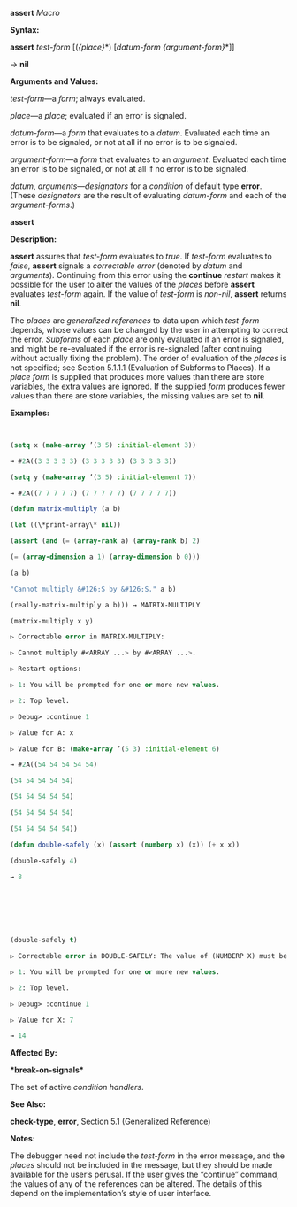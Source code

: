 **assert** *Macro* 



**Syntax:** 



**assert** *test-form* [(*\{place\}*\*) [*datum-form \{argument-form\}*\*]] 



→ **nil** 



**Arguments and Values:** 



*test-form*—a *form*; always evaluated. 



*place*—a *place*; evaluated if an error is signaled. 



*datum-form*—a *form* that evaluates to a *datum*. Evaluated each time an error is to be signaled, or not at all if no error is to be signaled. 



*argument-form*—a *form* that evaluates to an *argument*. Evaluated each time an error is to be signaled, or not at all if no error is to be signaled. 



*datum*, *arguments*—*designators* for a *condition* of default type **error**. (These *designators* are the result of evaluating *datum-form* and each of the *argument-forms*.) 







 



 



**assert** 



**Description:** 



**assert** assures that *test-form* evaluates to *true*. If *test-form* evaluates to *false*, **assert** signals a *correctable error* (denoted by *datum* and *arguments*). Continuing from this error using the **continue** *restart* makes it possible for the user to alter the values of the *places* before **assert** evaluates *test-form* again. If the value of *test-form* is *non-nil*, **assert** returns **nil**. 



The *places* are *generalized references* to data upon which *test-form* depends, whose values can be changed by the user in attempting to correct the error. *Subforms* of each *place* are only evaluated if an error is signaled, and might be re-evaluated if the error is re-signaled (after continuing without actually fixing the problem). The order of evaluation of the *places* is not specified; see Section 5.1.1.1 (Evaluation of Subforms to Places). If a *place form* is supplied that produces more values than there are store variables, the extra values are ignored. If the supplied *form* produces fewer values than there are store variables, the missing values are set to **nil**. 



**Examples:**
```lisp
 

(setq x (make-array ’(3 5) :initial-element 3)) 

→ #2A((3 3 3 3 3) (3 3 3 3 3) (3 3 3 3 3)) 

(setq y (make-array ’(3 5) :initial-element 7)) 

→ #2A((7 7 7 7 7) (7 7 7 7 7) (7 7 7 7 7)) 

(defun matrix-multiply (a b) 

(let ((\*print-array\* nil)) 

(assert (and (= (array-rank a) (array-rank b) 2) 

(= (array-dimension a 1) (array-dimension b 0))) 

(a b) 

"Cannot multiply &#126;S by &#126;S." a b) 

(really-matrix-multiply a b))) → MATRIX-MULTIPLY 

(matrix-multiply x y) 

▷ Correctable error in MATRIX-MULTIPLY: 

▷ Cannot multiply #<ARRAY ...> by #<ARRAY ...>. 

▷ Restart options: 

▷ 1: You will be prompted for one or more new values. 

▷ 2: Top level. 

▷ Debug> :continue 1 

▷ Value for A: x 

▷ Value for B: (make-array ’(5 3) :initial-element 6) 

→ #2A((54 54 54 54 54) 

(54 54 54 54 54) 

(54 54 54 54 54) 

(54 54 54 54 54) 

(54 54 54 54 54)) 

(defun double-safely (x) (assert (numberp x) (x)) (+ x x)) 

(double-safely 4) 

→ 8 



 

 

(double-safely t) 

▷ Correctable error in DOUBLE-SAFELY: The value of (NUMBERP X) must be non-NIL. ▷ Restart options: 

▷ 1: You will be prompted for one or more new values. 

▷ 2: Top level. 

▷ Debug> :continue 1 

▷ Value for X: 7 

→ 14 


```
**Affected By:** 



**\*break-on-signals\*** 



The set of active *condition handlers*. 



**See Also:** 



**check-type**, **error**, Section 5.1 (Generalized Reference) 



**Notes:** 



The debugger need not include the *test-form* in the error message, and the *places* should not be included in the message, but they should be made available for the user’s perusal. If the user gives the “continue” command, the values of any of the references can be altered. The details of this depend on the implementation’s style of user interface. 



